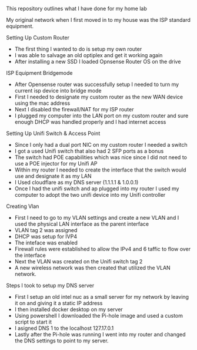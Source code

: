 This repository outlines what I have done for my home lab

My original network when I first moved in to my house was the ISP standard equipment.

Setting Up Custom Router

- The first thing I wanted to do is setup my own router
- I was able to salvage an old optiplex and get it working again
- After installing a new SSD I loaded Opnsense Router OS on the drive

ISP Equipment Bridgemode
    
- After Opensense router was successfully setup I needed to turn my current isp device into bridge mode
- First I needed to designate my custom router as the new WAN device using the mac address
- Next I disabled the firewall/NAT for my ISP router
- I plugged my computer into the LAN port on my custom router and sure enough DHCP was handled properly and I had internet access

Setting Up Unifi Switch & Access Point
    
- Since I only had a dual port NIC on my custom router I needed a switch
- I got a used Unifi switch that also had 2 SFP ports as a bonus
- The switch had POE capabilities which was nice since I did not need to use a POE injector for my Unifi AP
- Within my router I needed to create the interface that the switch would use and designate it as my LAN
- I Used cloudflare as my DNS server (1.1.1.1 & 1.0.0.1)
- Once I had the unifi switch and ap plugged into my router I used my computer to adopt the two unifi device into my Unifi controller

Creating Vlan
    
- First I need to go to my VLAN settings and create a new VLAN and I used the physical LAN interface as the parent interface
- VLAN tag 2 was assigned
- DHCP was setup for IVP4
- The inteface was enabled
- Firewall rules were established to allow the IPv4 and 6 taffic to flow over the interface
- Next the VLAN was created on the Unifi switch tag 2
- A new wireless network was then created that utilized the VLAN network.

Steps I took to setup my DNS server
    
- First I setup an old intel nuc as a small server for my network by leaving it on and giving it a static IP address
- I then installed docker desktop on my server
- Using powershell I downloaded the Pi-hole image and used a custom script to start it
- I asigned DNS 1 to the localhost 127.17.0.1
- Lastly after the Pi-hole was running I went into my router and changed the DNS settings to point to my server.
